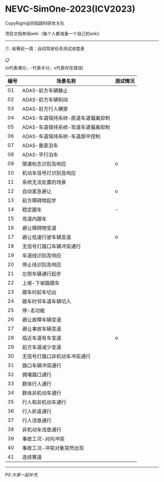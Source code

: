 # NEVC-SimOne-2023(ICV2023)

CopyRight@同砚路科研攻关队


项目文档参阅wiki（每个人都准备一个自己的wiki）


****
:clock1:     :省赛前一周：自动驾驶任务测试进度表


:clipboard:     
(o代表满分，-代表半分，x代表存在错误)

| 编号 | 场景名称                        |  测试情况    |
|------|--------------------------------|------|
| 01   | ADAS-前方车辆静止              |      |
| 02   | ADAS-前方车辆制动              |      |
| 03   | ADAS-前方行人横穿              |      |
| 04   | ADAS-车道保持系统-直道车道偏离抑制 |      |
| 05   | ADAS-车道保持系统-弯道车道偏离抑制 |      |
| 06   | ADAS-车道保持系统-车道居中控制   |      |
| 07   | ADAS-垂直泊车                 |      |
| 08   | ADAS-平行泊车                 |      |
| 09   | 限速标志识别及响应            |  o    |
| 10   | 机动车信号灯识别及响应        |      |
| 11   | 系统无法处置的场景             |      |
| 12   | 自动紧急避让                   |    o  |
| 13   | 前方障碍物起步                 |      |
| 14   | 稳定跟车                       |  -     |
| 15   | 弯道内跟车                     |      |
| 16   | 避让障碍物变道               |      |
| 17   | 避让低速行驶车辆变道         |   o   |
| 18   | 无信号灯路口车辆冲突通行     |      |
| 19   | 车道线识别及响应             |      |
| 20   | 停止线识别及响应             |      |
| 21   | 左侧车辆通行起步              |      |
| 22   | 上坡-下坡路跟车               |      |
| 23   | 跟车时前车切出                 |      |
| 24   | 跟车时邻车道车辆切入           |      |
| 25   | 停-走功能                      |      |
| 26   | 避让故障车辆变道             |      |
| 27   | 避让事故车辆变道             |      |
| 28   | 临近车道有车变道             |   o   |
| 29   | 前方车道减少变道             |      |
| 30   | 无信号灯路口非机动车冲突通行 |      |
| 31   | 路口车辆冲突通行              |      |
| 32   | 拥堵路口通行                  |      |
| 33   | 群体行人通行                  |      |
| 34   | 群体非机动车通行              |      |
| 35   | 行人和非机动车通行             |      |
| 36   | 行人折返通行                   |      |
| 37   | 行人违章通行                   |      |
| 38   | 非机动车违章通行               |      |
| 39   | 事故工况-对向冲突              |      |
| 40   | 事故工况-冲突对象突然出现     |      |
| 41   | 连续赛道                      |      |


****

*PS:大家一起补充*